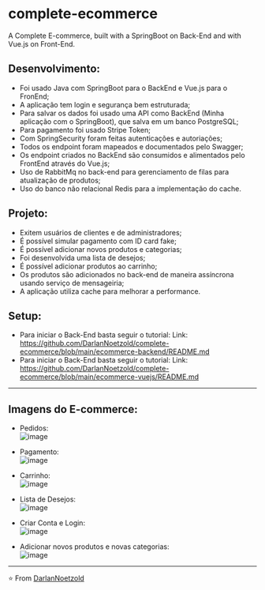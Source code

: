 # complete-ecommerce
A Complete E-commerce, built with a SpringBoot on Back-End and with Vue.js on Front-End.

## Desenvolvimento:
* Foi usado Java com SpringBoot para o BackEnd e Vue.js para o FronEnd;
* A aplicação tem login e segurança bem estruturada;
* Para salvar os dados foi usado uma API como BackEnd (Minha aplicação com o SpringBoot), que salva em um banco PostgreSQL;
* Para pagamento foi usado Stripe Token;
* Com SpringSecurity foram feitas autenticações e autoriações;
* Todos os endpoint foram mapeados e documentados pelo Swagger;
* Os endpoint criados no BackEnd são consumidos e alimentados pelo FrontEnd através do Vue.js;
* Uso de RabbitMq no back-end para gerenciamento de filas para atualização de produtos;
* Uso do banco não relacional Redis para a implementação do cache.


## Projeto:
* Exitem usuários de clientes e de administradores;
* É possível simular pagamento com ID card fake;
* É possível adicionar novos produtos e categorias;
* Foi desenvolvida uma lista de desejos;
* É possível adicionar produtos ao carrinho;
* Os produtos são adicionados no back-end de maneira assíncrona usando serviço de mensageiria;
* A aplicação utiliza cache para melhorar a performance.

## Setup:
* Para iniciar o Back-End basta seguir o tutorial:
Link: https://github.com/DarlanNoetzold/complete-ecommerce/blob/main/ecommerce-backend/README.md
* Para iniciar o Back-End basta seguir o tutorial:
Link: https://github.com/DarlanNoetzold/complete-ecommerce/blob/main/ecommerce-vuejs/README.md

---
## Imagens do E-commerce:
* Pedidos:
<br>![image](https://user-images.githubusercontent.com/41628589/205276353-37db0983-9c9e-47c1-b78c-1943961f0159.png)

* Pagamento:
<br>![image](https://user-images.githubusercontent.com/41628589/205277771-7889d236-4ea6-46b4-85b4-8b2717cd1c57.png)

* Carrinho:
<br>![image](https://user-images.githubusercontent.com/41628589/205278053-c2915618-a025-4811-bb41-2892773b27b7.png)

* Lista de Desejos:
<br>![image](https://user-images.githubusercontent.com/41628589/205278166-7a46ce8b-4831-487d-97aa-010aa4915e92.png)

* Criar Conta e Login:
<br>![image](https://user-images.githubusercontent.com/41628589/205278295-7a5f1fd4-cca9-465a-a2d7-aaf64b9e38f5.png)

* Adicionar novos produtos e novas categorias:
<br>![image](https://user-images.githubusercontent.com/41628589/205279578-68e904ed-a8d1-48dd-9b8b-9b0a52cb6466.png)

---
⭐️ From [DarlanNoetzold](https://github.com/DarlanNoetzold)
